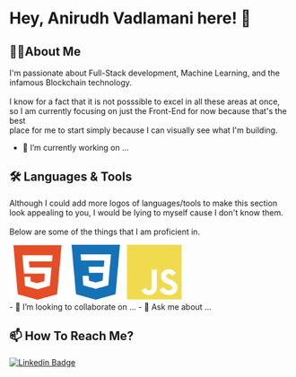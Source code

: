 # Hey, Anirudh Vadlamani here! 👋

## 👨‍💻About Me
I'm passionate about Full-Stack development, Machine Learning, and the infamous Blockchain technology. <br><br>
I know for a fact that it is not posssible to excel in all these areas at once, <br> 
so I am currently focusing on just the Front-End for now because that's the best <br>
place for me to start simply because I can visually see what I'm building. <br>

- 🔭 I’m currently working on ...
## 🛠️ Languages & Tools 
Although I could add more logos of languages/tools to make this section <br>
look appealing to you, I would be lying to myself cause I don't know them. <br><br>
Below are some of the things that I am proficient in.
<div>
  <img src="https://github.com/devicons/devicon/blob/master/icons/html5/html5-plain.svg" alt="Logo of HTML5" width="100">
  <img src="https://github.com/devicons/devicon/blob/master/icons/css3/css3-plain.svg" alt="Logo of CSS3" width="100">
  <img src="https://github.com/devicons/devicon/blob/master/icons/javascript/javascript-plain.svg" alt="Logo of JavaScript" width="100">
</div>  
- 👯 I’m looking to collaborate on ...
- 💬 Ask me about ...

## 📫 How To Reach Me?
[![Linkedin Badge](https://img.shields.io/badge/LinkedIn-0077B5?style=for-the-badge&logo=linkedin&logoColor=white)](https://www.linkedin.com/in/anirudh-vadlamani/)
